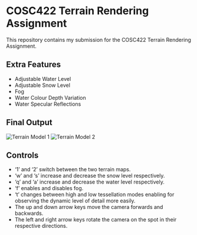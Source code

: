 # COSC422 Terrain Rendering Assignment
This repository contains my submission for the COSC422 Terrain Rendering Assignment.

## Extra Features
- Adjustable Water Level
- Adjustable Snow Level
- Fog
- Water Colour Depth Variation
- Water Specular Reflections

## Final Output
![Terrain Model 1](https://imgur.com/6162e926-b1f6-41be-a423-0a7d58ce5a94 "Terrain Model 1")
![Terrain Model 2](https://imgur.com/6162e926-b1f6-41be-a423-0a7d58ce5a94 "Terrain Model 2")

## Controls
-	‘1’ and ‘2’ switch between the two terrain maps.
-	‘w’ and ‘s’ increase and decrease the snow level respectively.
-	‘q’ and ‘a’ increase and decrease the water level respectively.
-	‘f’ enables and disables fog.
-	‘t’ changes between high and low tessellation modes enabling for observing the dynamic level of detail more easily.
-	The up and down arrow keys move the camera forwards and backwards.
-	The left and right arrow keys rotate the camera on the spot in their respective directions.
